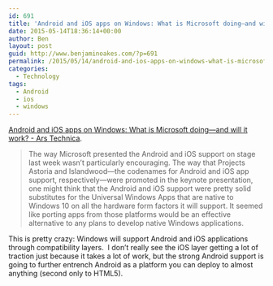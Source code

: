 ```yaml
---
id: 691
title: 'Android and iOS apps on Windows: What is Microsoft doing—and will it work?'
date: 2015-05-14T18:36:14+00:00
author: Ben
layout: post
guid: http://www.benjaminoakes.com/?p=691
permalink: /2015/05/14/android-and-ios-apps-on-windows-what-is-microsoft-doing-and-will-it-work/
categories:
  - Technology
tags:
  - Android
  - ios
  - windows
---
```

[Android and iOS apps on Windows: What is Microsoft doing—and will it work? - Ars Technica](http://arstechnica.com/information-technology/2015/05/android-and-ios-apps-on-windows-what-is-microsoft-doing-and-will-it-work/).

> The way Microsoft presented the Android and iOS support on stage last week wasn&#8217;t particularly encouraging. The way that Projects Astoria and Islandwood—the codenames for Android and iOS app support, respectively—were promoted in the keynote presentation, one might think that the Android and iOS support were pretty solid substitutes for the Universal Windows Apps that are native to Windows 10 on all the hardware form factors it will support. It seemed like porting apps from those platforms would be an effective alternative to any plans to develop native Windows applications.

This is pretty crazy: Windows will support Android and iOS applications through compatibility layers.  I don&#8217;t really see the iOS layer getting a lot of traction just because it takes a lot of work, but the strong Android support is going to further entrench Android as a platform you can deploy to almost anything (second only to HTML5).
